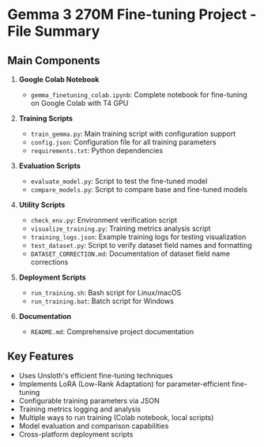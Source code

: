 # Gemma 3 270M Fine-tuning Project - File Summary

## Main Components

1. **Google Colab Notebook**
   - `gemma_finetuning_colab.ipynb`: Complete notebook for fine-tuning on Google Colab with T4 GPU

2. **Training Scripts**
   - `train_gemma.py`: Main training script with configuration support
   - `config.json`: Configuration file for all training parameters
   - `requirements.txt`: Python dependencies

3. **Evaluation Scripts**
   - `evaluate_model.py`: Script to test the fine-tuned model
   - `compare_models.py`: Script to compare base and fine-tuned models

4. **Utility Scripts**
   - `check_env.py`: Environment verification script
   - `visualize_training.py`: Training metrics analysis script
   - `training_logs.json`: Example training logs for testing visualization
   - `test_dataset.py`: Script to verify dataset field names and formatting
   - `DATASET_CORRECTION.md`: Documentation of dataset field name corrections

5. **Deployment Scripts**
   - `run_training.sh`: Bash script for Linux/macOS
   - `run_training.bat`: Batch script for Windows

6. **Documentation**
   - `README.md`: Comprehensive project documentation

## Key Features

- Uses Unsloth's efficient fine-tuning techniques
- Implements LoRA (Low-Rank Adaptation) for parameter-efficient fine-tuning
- Configurable training parameters via JSON
- Training metrics logging and analysis
- Multiple ways to run training (Colab notebook, local scripts)
- Model evaluation and comparison capabilities
- Cross-platform deployment scripts